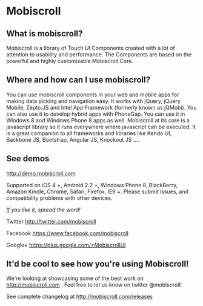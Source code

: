 Mobiscroll
==========

What is mobiscroll?
-----------------
Mobiscroll is a library of Touch UI Components created with a lot of attention to usability and performance. The Components are based on the powerful and highly customizable Mobiscroll Core.

Where and how can I use mobiscroll?
-----------------
You can use mobiscroll components in your web and mobile apps for making data picking and navigation easy. It works with jQuery, jQuery Mobile, Zepto.JS and Intel App Framework (formerly known as jQMobi). You can also use it to develop hybrid apps with PhoneGap. You can use it in Windows 8 and Windows Phone 8 apps as well.
Mobiscroll at its core is a javascript library so it runs everywhere where javascript can be executed. It is a great companion to all frameworks and libraries like Kendo UI, Backbone JS, Bootstrap, Angular JS, Knockout JS ....

See demos
-----------------
http://demo.mobiscroll.com



Supported on iOS 4 +, Android 2.2 +, Windows Phone 8, BlackBerry,  Amazon Kindle, Chrome, Safari, Firefox, IE9 +. Please submit issues, and compatibility problems with other devices.

_If you like it, spread the word!_

Twitter http://twitter.com/mobiscroll

Facebook https://www.facebook.com/mobiscroll

Google+ https://plus.google.com/+MobiscrollUI


It'd be cool to see how you're using Mobiscroll!
-----------------

We're looking at showcasing some of the best work on http://mobiscroll.com . Feel free to let us know on twitter @mobiscroll!


See complete changelog at http://mobiscroll.com/releases
